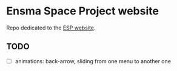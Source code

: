 # Ensma Space Project website

Repo dedicated to the [ESP website](https://esp.ensma.fr/).

## TODO
- [ ] animations: back-arrow, sliding from one menu to another one